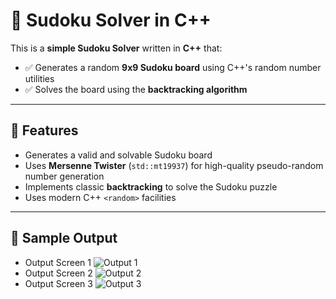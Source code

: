 # 🔢 Sudoku Solver in C++

This is a **simple Sudoku Solver** written in **C++** that:
- ✅ Generates a random **9x9 Sudoku board** using C++'s random number utilities
- ✅ Solves the board using the **backtracking algorithm**

---

## 🧠 Features

- Generates a valid and solvable Sudoku board
- Uses **Mersenne Twister** (`std::mt19937`) for high-quality pseudo-random number generation
- Implements classic **backtracking** to solve the Sudoku puzzle
- Uses modern C++ `<random>` facilities

---

## 📸 Sample Output
* Output Screen 1 <img src="D:\Sudoku Solver Cpp\images\Output1.png" alt="Output 1"/>
* Output Screen 2 <img src="D:\Sudoku Solver Cpp\images\Output2.png" alt="Output 2"/>
* Output Screen 3 <img src="D:\Sudoku Solver Cpp\images\Output3.png" alt="Output 3"/>